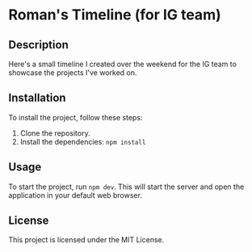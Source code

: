 # Roman's Timeline (for IG team)

## Description

Here's a small timeline I created  over the weekend for the IG team to showcase the projects I've worked on.

## Installation

To install the project, follow these steps:

1. Clone the repository.
2. Install the dependencies: `npm install`

## Usage

To start the project, run `npm dev`. This will start the server and open the application in your default web browser.

## License

This project is licensed under the MIT License.